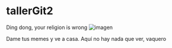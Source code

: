 # tallerGit2
 Ding dong, your religion is wrong
![imagen](https://images-wixmp-ed30a86b8c4ca887773594c2.wixmp.com/f/6b117a60-747c-40ec-bed9-3356ce90a0f5/dgf2e37-4c32e633-cda9-4dbe-bba2-fea2f6d88492.jpg/v1/fit/w_688,h_522,q_70,strp/abrazo_or_balazo___mspaint_i__by_elmont_dgf2e37-375w-2x.jpg?token=eyJ0eXAiOiJKV1QiLCJhbGciOiJIUzI1NiJ9.eyJzdWIiOiJ1cm46YXBwOjdlMGQxODg5ODIyNjQzNzNhNWYwZDQxNWVhMGQyNmUwIiwiaXNzIjoidXJuOmFwcDo3ZTBkMTg4OTgyMjY0MzczYTVmMGQ0MTVlYTBkMjZlMCIsIm9iaiI6W1t7ImhlaWdodCI6Ijw9NTIyIiwicGF0aCI6IlwvZlwvNmIxMTdhNjAtNzQ3Yy00MGVjLWJlZDktMzM1NmNlOTBhMGY1XC9kZ2YyZTM3LTRjMzJlNjMzLWNkYTktNGRiZS1iYmEyLWZlYTJmNmQ4ODQ5Mi5qcGciLCJ3aWR0aCI6Ijw9Njg4In1dXSwiYXVkIjpbInVybjpzZXJ2aWNlOmltYWdlLm9wZXJhdGlvbnMiXX0.ZLlW-_ovqXISAqZvtJEKC3xivc-FIOFSjsTeSZ2JlJU)

 Dame tus memes y ve a casa. Aquí no hay nada que ver, vaquero
